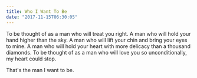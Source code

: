 ```yaml
---
title: Who I Want To Be
date: "2017-11-15T06:30:05"
---
```


To be thought of as a man who will treat you right. A man who will hold your hand higher than the sky. A man who will lift your chin and bring your eyes to mine. A man who will hold your heart with more delicacy than a thousand diamonds. To be thought of as a man who will love you so unconditionally, my heart could stop. 

That's the man I want to be.